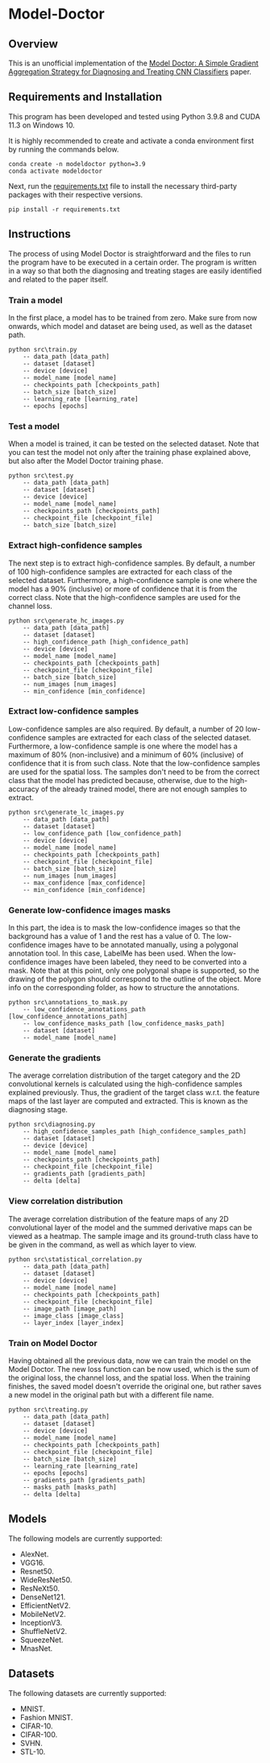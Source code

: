 # Model-Doctor

## Overview

This is an unofficial implementation of the [Model Doctor: A Simple Gradient Aggregation Strategy for Diagnosing and
Treating CNN Classifiers](https://arxiv.org/abs/2112.04934) paper.

## Requirements and Installation

This program has been developed and tested using Python 3.9.8 and CUDA 11.3 on Windows 10.

It is highly recommended to create and activate a conda environment first by running the commands below.

```
conda create -n modeldoctor python=3.9
conda activate modeldoctor
```

Next, run the [requirements.txt](./requirements.txt) file to install the necessary third-party packages with their respective versions.

```
pip install -r requirements.txt
```

## Instructions

The process of using Model Doctor is straightforward and the files to run the program have to be executed in a certain order. The program is written in a way so that both the diagnosing and treating stages are easily identified and related to the paper itself.

### Train a model

In the first place, a model has to be trained from zero. Make sure from now onwards, which model and dataset are being used, as well as the dataset path.

```
python src\train.py
    -- data_path [data_path]
    -- dataset [dataset]
    -- device [device]
    -- model_name [model_name]
    -- checkpoints_path [checkpoints_path]
    -- batch_size [batch_size]
    -- learning_rate [learning_rate]
    -- epochs [epochs]
```

### Test a model

When a model is trained, it can be tested on the selected dataset. Note that you can test the model not only after the training phase explained above, but also after the Model Doctor training phase.

```
python src\test.py
    -- data_path [data_path]
    -- dataset [dataset]
    -- device [device]
    -- model_name [model_name]
    -- checkpoints_path [checkpoints_path]
    -- checkpoint_file [checkpoint_file]
    -- batch_size [batch_size]
```

### Extract high-confidence samples

The next step is to extract high-confidence samples. By default, a number of 100 high-confidence samples are extracted for each class of the selected dataset. Furthermore, a high-confidence sample is one where the model has a 90% (inclusive) or more of confidence that it is from the correct class. Note that the high-confidence samples are used for the channel loss.

```
python src\generate_hc_images.py
    -- data_path [data_path]
    -- dataset [dataset]
    -- high_confidence_path [high_confidence_path]
    -- device [device]
    -- model_name [model_name]
    -- checkpoints_path [checkpoints_path]
    -- checkpoint_file [checkpoint_file]
    -- batch_size [batch_size]
    -- num_images [num_images]
    -- min_confidence [min_confidence]
```

### Extract low-confidence samples

Low-confidence samples are also required. By default, a number of 20 low-confidence samples are extracted for each class of the selected dataset. Furthermore, a low-confidence sample is one where the model has a maximum of 80% (non-inclusive) and a minimum of 60% (inclusive) of confidence that it is from such class. Note that the low-confidence samples are used for the spatial loss. The samples don't need to be from the correct class that the model has predicted because, otherwise, due to the high-accuracy of the already trained model, there are not enough samples to extract.

```
python src\generate_lc_images.py
    -- data_path [data_path]
    -- dataset [dataset]
    -- low_confidence_path [low_confidence_path]
    -- device [device]
    -- model_name [model_name]
    -- checkpoints_path [checkpoints_path]
    -- checkpoint_file [checkpoint_file]
    -- batch_size [batch_size]
    -- num_images [num_images]
    -- max_confidence [max_confidence]
    -- min_confidence [min_confidence]
```

### Generate low-confidence images masks

In this part, the idea is to mask the low-confidence images so that the background has a value of 1 and the rest has a value of 0. The low-confidence images have to be annotated manually, using a polygonal annotation tool. In this case, LabelMe has been used. When the low-confidence images have been labeled, they need to be converted into a mask. Note that at this point, only one polygonal shape is supported, so the drawing of the polygon should correspond to the outline of the object. More info on the corresponding folder, as how to structure the annotations.

```
python src\annotations_to_mask.py
    -- low_confidence_annotations_path [low_confidence_annotations_path]
    -- low_confidence_masks_path [low_confidence_masks_path]
    -- dataset [dataset]
    -- model_name [model_name]
```

### Generate the gradients

The average correlation distribution of the target category and the 2D convolutional kernels is calculated using the high-confidence samples explained previously. Thus, the gradient of the target class w.r.t. the feature maps of the last layer are computed and extracted. This is known as the diagnosing stage.

```
python src\diagnosing.py
    -- high_confidence_samples_path [high_confidence_samples_path]
    -- dataset [dataset]
    -- device [device]
    -- model_name [model_name]
    -- checkpoints_path [checkpoints_path]
    -- checkpoint_file [checkpoint_file]
    -- gradients_path [gradients_path]
    -- delta [delta]
```

### View correlation distribution

The average correlation distribution of the feature maps of any 2D convolutional layer of the model and the summed derivative maps can be viewed as a heatmap. The sample image and its ground-truth class have to be given in the command, as well as which layer to view.

```
python src\statistical_correlation.py
    -- data_path [data_path]
    -- dataset [dataset]
    -- device [device]
    -- model_name [model_name]
    -- checkpoints_path [checkpoints_path]
    -- checkpoint_file [checkpoint_file]
    -- image_path [image_path]
    -- image_class [image_class]
    -- layer_index [layer_index]
```

### Train on Model Doctor

Having obtained all the previous data, now we can train the model on the Model Doctor. The new loss function can be now used, which is the sum of the original loss, the channel loss, and the spatial loss. When the training finishes, the saved model doesn't override the original one, but rather saves a new model in the original path but with a different file name.

```
python src\treating.py
    -- data_path [data_path]
    -- dataset [dataset]
    -- device [device]
    -- model_name [model_name]
    -- checkpoints_path [checkpoints_path]
    -- checkpoint_file [checkpoint_file]
    -- batch_size [batch_size]
    -- learning_rate [learning_rate]
    -- epochs [epochs]
    -- gradients_path [gradients_path]
    -- masks_path [masks_path]
    -- delta [delta]
```

## Models

The following models are currently supported:

- AlexNet.
- VGG16.
- Resnet50.
- WideResNet50.
- ResNeXt50.
- DenseNet121.
- EfficientNetV2.
- MobileNetV2.
- InceptionV3.
- ShuffleNetV2.
- SqueezeNet.
- MnasNet.

## Datasets

The following datasets are currently supported:

- MNIST.
- Fashion MNIST.
- CIFAR-10.
- CIFAR-100.
- SVHN.
- STL-10.
